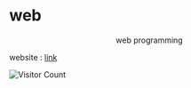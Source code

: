 # web 

<p style="text-align:center;width: 100%;">web programming</p>

website : <a target="_blank" href="https://imsreyascollege.github.io/web/">link</a>

![Visitor Count](https://profile-counter.glitch.me/ImSreyasCollege/count.svg)
